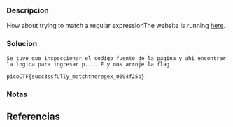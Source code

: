 
### Descripcion

How about trying to match a regular expressionThe website is running [here](http://saturn.picoctf.net:56137/).

### Solucion

```
Se tuvo que inspeccionar el codigo fuente de la pagina y ahi encontrar la logica para ingresar p.....F y nos arroje la flag

picoCTF{succ3ssfully_matchtheregex_0694f25b}

```

### Notas



## Referencias